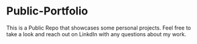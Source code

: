 # Public-Portfolio
This is a Public Repo that showcases some personal projects. Feel free to take a look and reach out on LinkdIn with any questions about my work.

